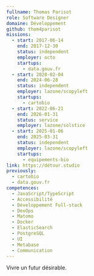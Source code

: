 ```yaml
---
fullname: Thomas Parisot
role: Software Designer
domaine: Développement
github: thom4parisot
missions:
  - start: 2017-06-14
    end: 2017-12-30
    status: independent
    employer: octo
    startups:
      - data.gouv.fr
  - start: 2020-02-04
    end: 2024-06-28
    status: independent
    employer: lazone/scopyleft
    startups:
      - cartobio
  - start: 2022-06-21
    end: 2026-01-31
    status: service
    employer: lazone/solstice
  - start: 2025-01-06
    end: 2025-03-31
    status: independent
    employer: lazone/scopyleft
    startups:
      - equipements-bio
link: https://détour.studio
previously:
  - cartobio
  - data.gouv.fr
competences:
  - JavaScript/TypeScript
  - Accessibilité
  - Développement Full-stack
  - DevOps
  - Matomo
  - Docker
  - ElasticSearch
  - PostgreSQL
  - UI
  - Metabase
  - Communication
---
```

Vivre un futur désirable.
